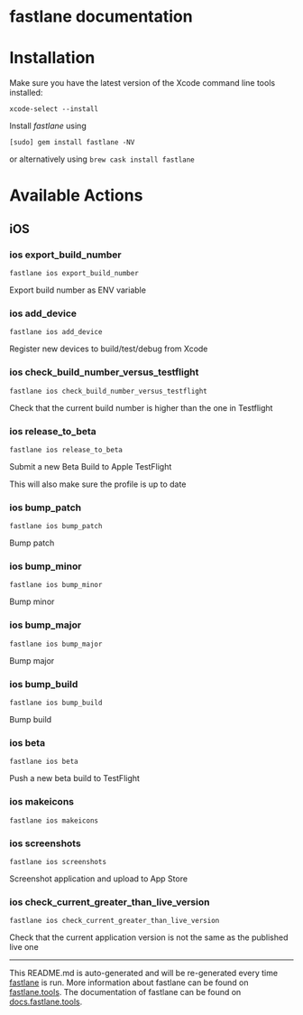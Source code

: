 fastlane documentation
================
# Installation

Make sure you have the latest version of the Xcode command line tools installed:

```
xcode-select --install
```

Install _fastlane_ using
```
[sudo] gem install fastlane -NV
```
or alternatively using `brew cask install fastlane`

# Available Actions
## iOS
### ios export_build_number
```
fastlane ios export_build_number
```
Export build number as ENV variable
### ios add_device
```
fastlane ios add_device
```
Register new devices to build/test/debug from Xcode
### ios check_build_number_versus_testflight
```
fastlane ios check_build_number_versus_testflight
```
Check that the current build number is higher than the one in Testflight
### ios release_to_beta
```
fastlane ios release_to_beta
```
Submit a new Beta Build to Apple TestFlight

This will also make sure the profile is up to date
### ios bump_patch
```
fastlane ios bump_patch
```
Bump patch
### ios bump_minor
```
fastlane ios bump_minor
```
Bump minor
### ios bump_major
```
fastlane ios bump_major
```
Bump major
### ios bump_build
```
fastlane ios bump_build
```
Bump build
### ios beta
```
fastlane ios beta
```
Push a new beta build to TestFlight
### ios makeicons
```
fastlane ios makeicons
```

### ios screenshots
```
fastlane ios screenshots
```
Screenshot application and upload to App Store
### ios check_current_greater_than_live_version
```
fastlane ios check_current_greater_than_live_version
```
Check that the current application version is not the same as the published live one

----

This README.md is auto-generated and will be re-generated every time [fastlane](https://fastlane.tools) is run.
More information about fastlane can be found on [fastlane.tools](https://fastlane.tools).
The documentation of fastlane can be found on [docs.fastlane.tools](https://docs.fastlane.tools).
